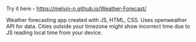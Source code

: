 Try it here - https://melvin-n.github.io/Weather-Forecast/

Weather forecasting app created with JS, HTML, CSS.
Uses openweather API for data.
Cities outside your timezone might show incorrect time due to JS reading local time from your device.
